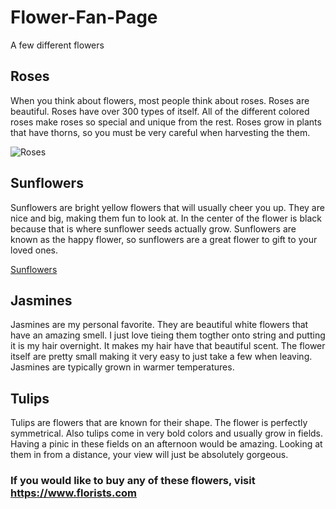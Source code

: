 # Flower-Fan-Page
A few different flowers

## Roses
When you think about flowers, most people think about roses. Roses are beautiful. Roses have over 300 types of itself. All of the different colored roses make roses so special and unique from the rest. Roses grow in plants that have thorns, so you must be very careful when harvesting the them.

![Roses](https://user-images.githubusercontent.com/91549937/135557835-07569d8a-e987-4a73-b613-e6b970fdc0c1.jpg)

## Sunflowers
Sunflowers are bright yellow flowers that will usually cheer you up. They are nice and big, making them fun to look at. In the center of the flower is black because that is where sunflower seeds actually grow. Sunflowers are known as the happy flower, so sunflowers are a great flower to gift to your loved ones. 

[Sunflowers](https://user-images.githubusercontent.com/91549937/135557884-9a2196f2-749e-4e01-8753-87902735f5e6.jpg)

## Jasmines
Jasmines are my personal favorite. They are beautiful white flowers that have an amazing smell. I just love tieing them togther onto string and putting it is my hair overnight. It makes my hair have that beautiful scent. The flower itself are pretty small making it very easy to just take a few when leaving. Jasmines are typically grown in warmer temperatures.

## Tulips
Tulips are flowers that are known for their shape. The flower is perfectly symmetrical. Also tulips come in very bold colors and usually grow in fields. Having a pinic in these fields on an afternoon would be amazing. Looking at them in from a distance, your view will just be absolutely gorgeous.

### If you would like to buy any of these flowers, visit https://www.florists.com
